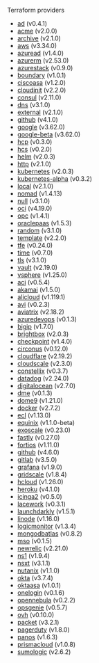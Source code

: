 Terraform providers

- [ad](/ad/ad.md) (v0.4.1)
- [acme](/acme/acme.md) (v2.0.0)
- [archive](/archive/archive.md) (v2.1.0)
- [aws](/aws/aws.md) (v3.34.0)
- [azuread](/azuread/azuread.md) (v1.4.0)
- [azurerm](/azurerm/azurerm.md) (v2.53.0)
- [azurestack](/azurestack/azurestack.md) (v0.9.0)
- [boundary](/boundary/boundary.md) (v1.0.1)
- [ciscoasa](/ciscoasa/ciscoasa.md) (v1.2.0)
- [cloudinit](/cloudinit/cloudinit.md) (v2.2.0)
- [consul](/consul/consul.md) (v2.11.0)
- [dns](/dns/dns.md) (v3.1.0)
- [external](/external/external.md) (v2.1.0)
- [github](/github/github.md) (v4.1.0)
- [google](/google/google.md) (v3.62.0)
- [google-beta](/google-beta/google-beta.md) (v3.62.0)
- [hcp](/hcp/hcp.md) (v0.3.0)
- [hcs](/hcs/hcs.md) (v0.2.0)
- [helm](/helm/helm.md) (v2.0.3)
- [http](/http/http.md) (v2.1.0)
- [kubernetes](/kubernetes/kubernetes.md) (v2.0.3)
- [kubernetes-alpha](/kubernetes-alpha/kubernetes-alpha.md) (v0.3.2)
- [local](/local/local.md) (v2.1.0)
- [nomad](/nomad/nomad.md) (v1.4.13)
- [null](/null/null.md) (v3.1.0)
- [oci](/oci/oci.md) (v4.19.0)
- [opc](/opc/opc.md) (v1.4.1)
- [oraclepaas](/oraclepaas/oraclepaas.md) (v1.5.3)
- [random](/random/random.md) (v3.1.0)
- [template](/template/template.md) (v2.2.0)
- [tfe](/tfe/tfe.md) (v0.24.0)
- [time](/time/time.md) (v0.7.0)
- [tls](/tls/tls.md) (v3.1.0)
- [vault](/vault/vault.md) (v2.19.0)
- [vsphere](/vsphere/vsphere.md) (v1.25.0)
- [aci](/aci/aci.md) (v0.5.4)
- [akamai](/akamai/akamai.md) (v1.5.0)
- [alicloud](/alicloud/alicloud.md) (v1.119.1)
- [avi](/avi/avi.md) (v0.2.3)
- [aviatrix](/aviatrix/aviatrix.md) (v2.18.2)
- [azuredevops](/azuredevops/azuredevops.md) (v0.1.3)
- [bigip](/bigip/bigip.md) (v1.7.0)
- [brightbox](/brightbox/brightbox.md) (v2.0.3)
- [checkpoint](/checkpoint/checkpoint.md) (v1.4.0)
- [circonus](/circonus/circonus.md) (v0.12.0)
- [cloudflare](/cloudflare/cloudflare.md) (v2.19.2)
- [cloudscale](/cloudscale/cloudscale.md) (v2.3.0)
- [constellix](/constellix/constellix.md) (v0.3.7)
- [datadog](/datadog/datadog.md) (v2.24.0)
- [digitalocean](/digitalocean/digitalocean.md) (v2.7.0)
- [dme](/dme/dme.md) (v0.1.3)
- [dome9](/dome9/dome9.md) (v1.21.0)
- [docker](/docker/docker.md) (v2.7.2)
- [ecl](/ecl/ecl.md) (v1.13.0)
- [equinix](/equinix/equinix.md) (v1.1.0-beta)
- [exoscale](/exoscale/exoscale.md) (v0.23.0)
- [fastly](/fastly/fastly.md) (v0.27.0)
- [fortios](/fortios/fortios.md) (v1.11.0)
- [github](/github/github.md) (v4.6.0)
- [gitlab](/gitlab/gitlab.md) (v3.5.0)
- [grafana](/grafana/grafana.md) (v1.9.0)
- [gridscale](/gridscale/gridscale.md) (v1.8.4)
- [hcloud](/hcloud/hcloud.md) (v1.26.0)
- [heroku](/heroku/heroku.md) (v4.1.0)
- [icinga2](/icinga2/icinga2.md) (v0.5.0)
- [lacework](/lacework/lacework.md) (v0.3.1)
- [launchdarkly](/launchdarkly/launchdarkly.md) (v1.5.1)
- [linode](/linode/linode.md) (v1.16.0)
- [logicmonitor](/logicmonitor/logicmonitor.md) (v1.3.4)
- [mongodbatlas](/mongodbatlas/mongodbatlas.md) (v0.8.2)
- [mso](/mso/mso.md) (v0.1.5)
- [newrelic](/newrelic/newrelic.md) (v2.21.0)
- [ns1](/ns1/ns1.md) (v1.9.4)
- [nsxt](/nsxt/nsxt.md) (v3.1.1)
- [nutanix](/nutanix/nutanix.md) (v1.1.0)
- [okta](/okta/okta.md) (v3.7.4)
- [oktaasa](/oktaasa/oktaasa.md) (v1.0.1)
- [onelogin](/onelogin/onelogin.md) (v0.1.6)
- [opennebula](/opennebula/opennebula.md) (v0.2.2)
- [opsgenie](/opsgenie/opsgenie.md) (v0.5.7)
- [ovh](/ovh/ovh.md) (v0.10.0)
- [packet](/packet/packet.md) (v3.2.1)
- [pagerduty](/pagerduty/pagerduty.md) (v1.8.0)
- [panos](/panos/panos.md) (v1.6.3)
- [prismacloud](/prismacloud/prismacloud.md) (v1.0.8)
- [sumologic](/sumologic/sumologic.md) (v2.6.2)
